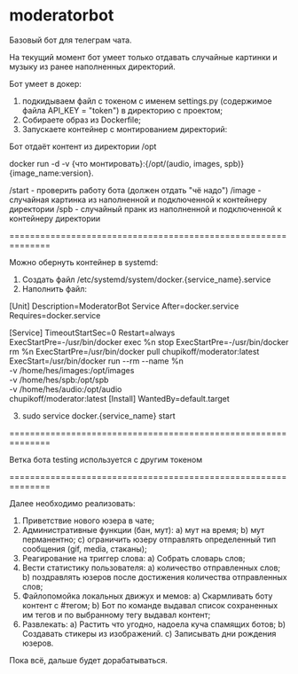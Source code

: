 # moderatorbot
Базовый бот для телеграм чата.

На текущий момент бот умеет только отдавать случайные картинки и музыку из ранее наполненных директорий.

Бот умеет в докер:
1) подкидываем файл с токеном с именем settings.py (содержимое файла API_KEY = "token") в директорию с проектом;
2) Собираете образ из Dockerfile;
3) Запускаете контейнер с монтированием директорий:

Бот отдаёт контент из директории /opt

docker run -d -v {что монтировать}:{/opt/(audio, images, spb)} {image_name:version}.

/start - проверить работу бота (должен отдать "чё надо")
/image - случайная картинка из наполненной и подключенной к контейнеру директории
/spb   - случайный пранк из наполненной и подключенной к контейнеру директории

==============================================================

Можно обернуть контейнер в systemd:

1. Создать файл /etc/systemd/system/docker.{service_name}.service
2. Наполнить файл:

[Unit]
Description=ModeratorBot Service
After=docker.service
Requires=docker.service

[Service]
TimeoutStartSec=0
Restart=always
ExecStartPre=-/usr/bin/docker exec %n stop
ExecStartPre=-/usr/bin/docker rm %n
ExecStartPre=/usr/bin/docker pull chupikoff/moderator:latest
ExecStart=/usr/bin/docker run --rm --name %n \
    -v /home/hes/images:/opt/images \
    -v /home/hes/spb:/opt/spb \
    -v /home/hes/audio:/opt/audio \
    chupikoff/moderator:latest
[Install]
WantedBy=default.target

3. sudo service docker.{service_name} start

==============================================================

Ветка бота testing используется с другим токеном

==============================================================

Далее необходимо реализовать:

1) Приветствие нового юзера в чате;
2) Административные функции (бан, мут):
a) мут на время;
b) мут перманентно;
c) ограничить юзеру отправлять определенный тип сообщения (gif, media, стаканы);
3) Реагирование на триггер слова:
a) Собрать словарь слов;
4) Вести статистику пользователя:
a) количество отправленных слов;
b) поздравлять юзеров после достижения количества отправленных слов;
5) Файлопомойка локальных движух и мемов:
a) Скармливать боту контент с #тегом; 
b) Бот по команде выдавал список сохраненных им тегов и по выбранному тегу выдавал контент;
6) Развлекать:
a) Растить что угодно, надоела куча спамящих ботов;
b) Создавать стикеры из изображений.
c) Записывать дни рождения юзеров.

Пока всё, дальше будет дорабатываться.

